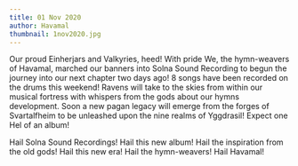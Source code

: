 ```yaml
---
title: 01 Nov 2020
author: Havamal
thumbnail: 1nov2020.jpg
---
```

Our proud Einherjars and Valkyries, heed! With pride We, the hymn-weavers of Havamal, marched our banners into Solna Sound Recording to begun the journey into our next chapter two days ago! 8 songs have been recorded on the drums this weekend! Ravens will take to the skies from within our musical fortress with whispers from the gods about our hymns development. Soon a new pagan legacy will emerge from the forges of Svartalfheim to be unleashed upon the nine realms of Yggdrasil! Expect one Hel of an album! 

Hail Solna Sound Recordings! Hail this new album! Hail the inspiration from the old gods! Hail this new era! Hail the hymn-weavers! Hail Havamal!